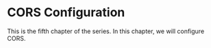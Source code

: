 # CORS Configuration
This is the fifth chapter of the series. In this chapter, we will configure CORS.
